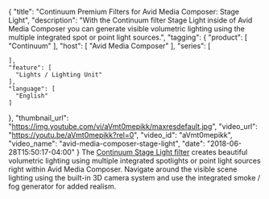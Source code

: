 {
  "title": "Continuum Premium Filters for Avid Media Composer: Stage Light",
  "description": "With the Continuum filter Stage Light inside of Avid Media Composer you can generate visible volumetric lighting using the multiple integrated spot or point light sources.",
  "tagging": {
    "product": [
      "Continuum"
    ],
    "host": [
      "Avid Media Composer"
    ],
    "series": [

    ],
    "feature": [
      "Lights / Lighting Unit"
    ],
    "language": [
      "English"
    ]
  },
  "thumbnail_url": "https://img.youtube.com/vi/aVmt0mepikk/maxresdefault.jpg",
  "video_url": "https://youtu.be/aVmt0mepikk?rel=0",
  "video_id": "aVmt0mepikk",
  "video_name": "avid-media-composer-stage-light",
  "date": "2018-06-28T15:50:17-04:00"
}
The [Continuum Stage Light filter](/products/continuum-filters/stage-light/) creates beautiful volumetric lighting using multiple integrated spotlights or point light sources right within Avid Media Composer.  Navigate around the visible scene lighting using the built-in 3D camera system and use the integrated smoke / fog generator for added realism.
